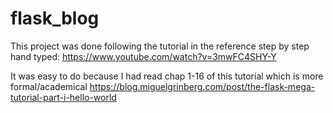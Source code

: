# flask_blog
This project was done following the tutorial in the reference step by step hand typed:
https://www.youtube.com/watch?v=3mwFC4SHY-Y

It was easy to do because I had read chap 1-16 of this tutorial which is more formal/academical
https://blog.miguelgrinberg.com/post/the-flask-mega-tutorial-part-i-hello-world

